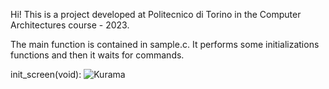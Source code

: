Hi! This is a project developed at Politecnico di Torino in the Computer Architectures course - 2023.

The main function is contained in sample.c. It performs some initializations  functions and then it waits for commands.

init_screen(void): 
![Kurama](https://github.com/Saix17/polito-2023-ca-tamagotchi/assets/32308426/75db73e6-66cb-4027-9132-d7fd3ee8499c)
